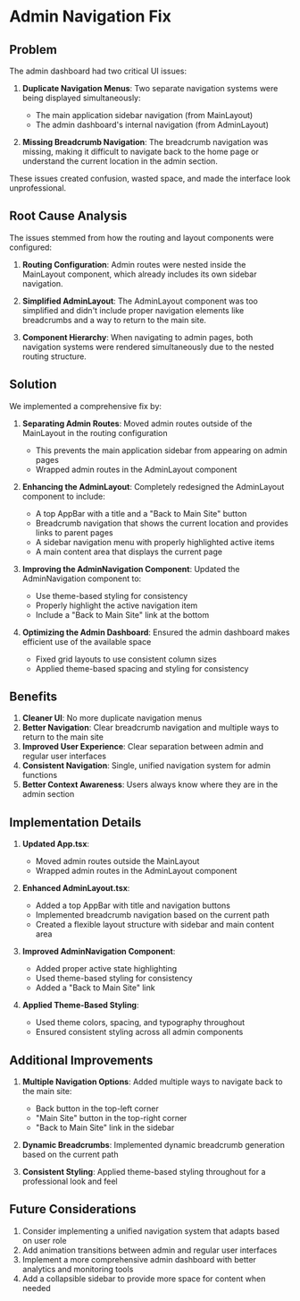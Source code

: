 # Admin Navigation Fix

## Problem

The admin dashboard had two critical UI issues:

1. **Duplicate Navigation Menus**: Two separate navigation systems were being displayed simultaneously:
   - The main application sidebar navigation (from MainLayout)
   - The admin dashboard's internal navigation (from AdminLayout)

2. **Missing Breadcrumb Navigation**: The breadcrumb navigation was missing, making it difficult to navigate back to the home page or understand the current location in the admin section.

These issues created confusion, wasted space, and made the interface look unprofessional.

## Root Cause Analysis

The issues stemmed from how the routing and layout components were configured:

1. **Routing Configuration**: Admin routes were nested inside the MainLayout component, which already includes its own sidebar navigation.

2. **Simplified AdminLayout**: The AdminLayout component was too simplified and didn't include proper navigation elements like breadcrumbs and a way to return to the main site.

3. **Component Hierarchy**: When navigating to admin pages, both navigation systems were rendered simultaneously due to the nested routing structure.

## Solution

We implemented a comprehensive fix by:

1. **Separating Admin Routes**: Moved admin routes outside of the MainLayout in the routing configuration
   - This prevents the main application sidebar from appearing on admin pages
   - Wrapped admin routes in the AdminLayout component

2. **Enhancing the AdminLayout**: Completely redesigned the AdminLayout component to include:
   - A top AppBar with a title and a "Back to Main Site" button
   - Breadcrumb navigation that shows the current location and provides links to parent pages
   - A sidebar navigation menu with properly highlighted active items
   - A main content area that displays the current page

3. **Improving the AdminNavigation Component**: Updated the AdminNavigation component to:
   - Use theme-based styling for consistency
   - Properly highlight the active navigation item
   - Include a "Back to Main Site" link at the bottom

4. **Optimizing the Admin Dashboard**: Ensured the admin dashboard makes efficient use of the available space
   - Fixed grid layouts to use consistent column sizes
   - Applied theme-based spacing and styling for consistency

## Benefits

1. **Cleaner UI**: No more duplicate navigation menus
2. **Better Navigation**: Clear breadcrumb navigation and multiple ways to return to the main site
3. **Improved User Experience**: Clear separation between admin and regular user interfaces
4. **Consistent Navigation**: Single, unified navigation system for admin functions
5. **Better Context Awareness**: Users always know where they are in the admin section

## Implementation Details

1. **Updated App.tsx**:
   - Moved admin routes outside the MainLayout
   - Wrapped admin routes in the AdminLayout component

2. **Enhanced AdminLayout.tsx**:
   - Added a top AppBar with title and navigation buttons
   - Implemented breadcrumb navigation based on the current path
   - Created a flexible layout structure with sidebar and main content area

3. **Improved AdminNavigation Component**:
   - Added proper active state highlighting
   - Used theme-based styling for consistency
   - Added a "Back to Main Site" link

4. **Applied Theme-Based Styling**:
   - Used theme colors, spacing, and typography throughout
   - Ensured consistent styling across all admin components

## Additional Improvements

1. **Multiple Navigation Options**: Added multiple ways to navigate back to the main site:
   - Back button in the top-left corner
   - "Main Site" button in the top-right corner
   - "Back to Main Site" link in the sidebar

2. **Dynamic Breadcrumbs**: Implemented dynamic breadcrumb generation based on the current path

3. **Consistent Styling**: Applied theme-based styling throughout for a professional look and feel

## Future Considerations

1. Consider implementing a unified navigation system that adapts based on user role
2. Add animation transitions between admin and regular user interfaces
3. Implement a more comprehensive admin dashboard with better analytics and monitoring tools
4. Add a collapsible sidebar to provide more space for content when needed
